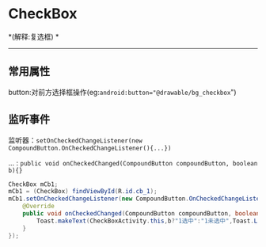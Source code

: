 # CheckBox

*(解释:复选框) *

---

##  常用属性
button:对前方选择框操作(eg:`android:button="@drawable/bg_checkbox`")



## 监听事件

监听器：`setOnCheckedChangeListener(new CompoundButton.OnCheckedChangeListener(){...})`

... : `public void onCheckedChanged(CompoundButton compoundButton, boolean b){}`

```java
CheckBox mCb1;
mCb1 = (CheckBox) findViewById(R.id.cb_1);
mCb1.setOnCheckedChangeListener(new CompoundButton.OnCheckedChangeListener() {
    @Override
    public void onCheckedChanged(CompoundButton compoundButton, boolean b) {
        Toast.makeText(CheckBoxActivity.this,b?"1选中":"1未选中",Toast.LENGTH_SHORT).show();
    }
});
```

